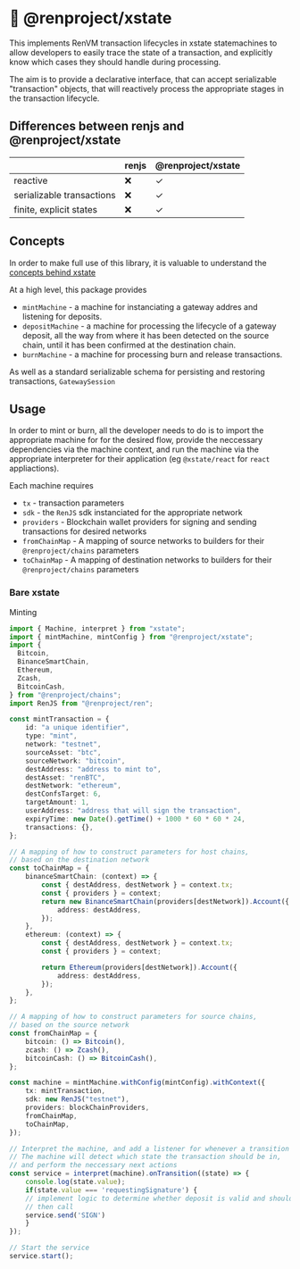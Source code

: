 # 🤖 @renproject/xstate
This implements RenVM transaction lifecycles in xstate statemachines to allow developers to easily trace the state of a transaction, and explicitly know which cases they should handle during processing.

The aim is to provide a declarative interface, that can accept serializable "transaction" objects, that will reactively process the appropriate stages in the transaction lifecycle.

## Differences between renjs and @renproject/xstate

|                           | renjs | @renproject/xstate |
| ------------------------- | ----- | ------------------ |
| reactive                  | ❌    | ✓                  |
| serializable transactions | ❌    | ✓                  |
| finite, explicit states   | ❌    | ✓                  |

## Concepts
In order to make full use of this library, it is valuable to understand the [concepts behind xstate](https://xstate.js.org/docs/about/concepts.html#finite-state-machines)

At a high level, this package provides 
* `mintMachine` - a machine for instanciating a gateway addres and listening for deposits.
* `depositMachine` - a machine for processing the lifecycle of a gateway deposit, all the way from where it has been detected on the source chain, until it has been confirmed at the destination chain.
* `burnMachine` - a machine for processing burn and release transactions.

As well as a standard serializable schema for persisting and restoring transactions,  `GatewaySession`

## Usage
In order to mint or burn, all the developer needs to do is to import the appropriate machine for for the desired flow, provide the neccessary dependencies via the machine context, and run the machine via the appropriate interpreter for their application (eg `@xstate/react` for `react` appliactions).

Each machine requires
* `tx` - transaction parameters 
* `sdk` - the `RenJS` sdk instanciated for the appropriate network
* `providers` - Blockchain wallet providers for signing and sending transactions for desired networks
* `fromChainMap` - A mapping of source networks to builders for their `@renproject/chains` parameters 
* `toChainMap` - A mapping of destination networks to builders for their `@renproject/chains` parameters

### Bare xstate
Minting
```typescript
import { Machine, interpret } from "xstate";
import { mintMachine, mintConfig } from "@renproject/xstate";
import {
  Bitcoin,
  BinanceSmartChain,
  Ethereum,
  Zcash,
  BitcoinCash,
} from "@renproject/chains";
import RenJS from "@renproject/ren";

const mintTransaction = {
    id: "a unique identifier",
    type: "mint",
    network: "testnet",
    sourceAsset: "btc",
    sourceNetwork: "bitcoin",
    destAddress: "address to mint to",
    destAsset: "renBTC",
    destNetwork: "ethereum",
    destConfsTarget: 6,
    targetAmount: 1,
    userAddress: "address that will sign the transaction",
    expiryTime: new Date().getTime() + 1000 * 60 * 60 * 24,
    transactions: {},
};

// A mapping of how to construct parameters for host chains,
// based on the destination network
const toChainMap = {
    binanceSmartChain: (context) => {
        const { destAddress, destNetwork } = context.tx;
        const { providers } = context;
        return new BinanceSmartChain(providers[destNetwork]).Account({
            address: destAddress,
        });
    },
    ethereum: (context) => {
        const { destAddress, destNetwork } = context.tx;
        const { providers } = context;

        return Ethereum(providers[destNetwork]).Account({
            address: destAddress,
        });
    },
};

// A mapping of how to construct parameters for source chains,
// based on the source network
const fromChainMap = {
    bitcoin: () => Bitcoin(),
    zcash: () => Zcash(),
    bitcoinCash: () => BitcoinCash(),
};

const machine = mintMachine.withConfig(mintConfig).withContext({
    tx: mintTransaction,
    sdk: new RenJS("testnet"),
    providers: blockChainProviders,
    fromChainMap,
    toChainMap,
});

// Interpret the machine, and add a listener for whenever a transition occurs.
// The machine will detect which state the transaction should be in,
// and perform the neccessary next actions
const service = interpret(machine).onTransition((state) => {
    console.log(state.value);
    if(state.value === 'requestingSignature') {
    // implement logic to determine whether deposit is valid and should be signed
    // then call 
    service.send('SIGN')
    }
});

// Start the service
service.start();
```
